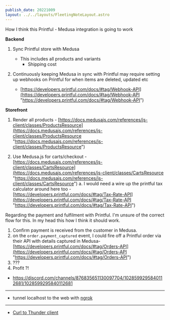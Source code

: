 ```yaml
---
publish_date: 20221009    
layout: ../../layouts/FleetingNoteLayout.astro
---
```


How I think this Printful - Medusa integration is going to work


**Backend**

1.  Sync Printful store with Medusa
    -   This includes all products and variants
        -   Shipping cost

2.  Continuously keeping Medusa in sync with Printful may require setting up webhooks on Printful for when items are deleted, updated etc
    -   [https://developers.printful.com/docs/#tag/Webhook-API](https://developers.printful.com/docs/#tag/Webhook-API "https://developers.printful.com/docs/#tag/Webhook-API")

**Storefront**

1.  Render all products - [https://docs.medusajs.com/references/js-client/classes/ProductsResource](https://docs.medusajs.com/references/js-client/classes/ProductsResource "https://docs.medusajs.com/references/js-client/classes/ProductsResource")

2.  Use Medusa.js for carts/checkout - [https://docs.medusajs.com/references/js-client/classes/CartsResource](https://docs.medusajs.com/references/js-client/classes/CartsResource "https://docs.medusajs.com/references/js-client/classes/CartsResource") a. I would need a wire up the printful tax calculator around here too - [https://developers.printful.com/docs/#tag/Tax-Rate-API](https://developers.printful.com/docs/#tag/Tax-Rate-API "https://developers.printful.com/docs/#tag/Tax-Rate-API")

Regarding the payment and fulfilment with Printful. I'm unsure of the correct flow for this. In my head this how I think it should work.

1.  Confirm payment is received from the customer in Medusa.
2.  on the `order.payment_captured` event, I could fire off a Printful order via their API with details captured in Medusa- [https://developers.printful.com/docs/#tag/Orders-API](https://developers.printful.com/docs/#tag/Orders-API "https://developers.printful.com/docs/#tag/Orders-API")
3.  ???
4.  Profit ?!

- https://discord.com/channels/876835651130097704/1028599295840112681/1028599295840112681


---

- tunnel localhost to the web with [ngrok](https://ngrok.com)

---


- [Curl to Thunder client ](https://github.com/rangav/thunder-client-support/issues/11#issuecomment-1201189065)